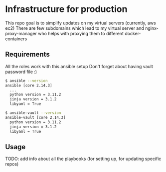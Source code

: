 # Infrastructure for production

This repo goal is to simplify updates on my virtual servers (currently, aws ec2)
There are few subdomains which lead to my virtual server and nginx-proxy-manager who helps with proxying them to different docker-containers


## Requirements
All the roles work with this ansible setup
Don't forget about having vault password file :)
```bash
$ ansible --version
ansible [core 2.14.3]
  ...
  python version = 3.11.2
  jinja version = 3.1.2
  libyaml = True

$ ansible-vault --version
ansible-vault [core 2.14.3]
  python version = 3.11.2 
  jinja version = 3.1.2
  libyaml = True

```

## Usage
TODO: add info about all the playbooks (for setting up, for updating specific repos)
